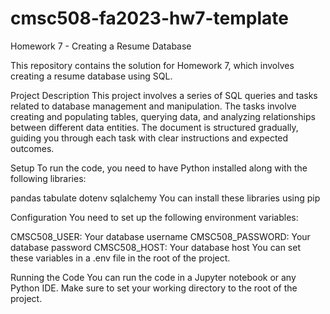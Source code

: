 # cmsc508-fa2023-hw7-template
Homework 7 - Creating a Resume Database

This repository contains the solution for Homework 7, which involves creating a resume database using SQL.

Project Description
This project involves a series of SQL queries and tasks related to database management and manipulation. The tasks involve creating and populating tables, querying data, and analyzing relationships between different data entities. The document is structured gradually, guiding you through each task with clear instructions and expected outcomes.

Setup
To run the code, you need to have Python installed along with the following libraries:

pandas
tabulate
dotenv
sqlalchemy
You can install these libraries using pip

Configuration
You need to set up the following environment variables:

CMSC508_USER: Your database username
CMSC508_PASSWORD: Your database password
CMSC508_HOST: Your database host
You can set these variables in a .env file in the root of the project.

Running the Code
You can run the code in a Jupyter notebook or any Python IDE. Make sure to set your working directory to the root of the project.

